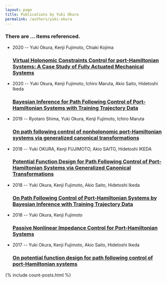 ```yaml
---
layout: page
title: Publications by Yuki Okura
permalink: /authors/yuki-okura
---
```


<h3 id="number-posts">There are ... items referenced.</h3>
<ul class="post-list">
<li><span class='post-meta'>2020 -- Yuki Okura, Kenji Fujimoto, Chiaki Kojima</span><h3><a class='post-link' href="{{ site.baseurl }}/virtual-holonomic-constraints-control-for-port-hamiltonian-systems-a-case-study-of-fully-actuated-mechanical-systems">Virtual Holonomic Constraints Control for port-Hamiltonian Systems: A Case Study of Fully Actuated Mechanical Systems</a></h3></li>
<li><span class='post-meta'>2020 -- Yuki Okura, Kenji Fujimoto, Ichiro Maruta, Akio Saito, Hidetoshi Ikeda</span><h3><a class='post-link' href="{{ site.baseurl }}/bayesian-inference-for-path-following-control-of-port-hamiltonian-systems-with-training-trajectory-data">Bayesian Inference for Path Following Control of Port-Hamiltonian Systems with Training Trajectory Data</a></h3></li>
<li><span class='post-meta'>2019 -- Ryotaro Shima, Yuki Okura, Kenji Fujimoto, Ichiro Maruta</span><h3><a class='post-link' href="{{ site.baseurl }}/on-path-following-control-of-nonholonomic-port-hamiltonian-systems-via-generalized-canonical-transformations">On path following control of nonholonomic port-Hamiltonian systems via generalized canonical transformations</a></h3></li>
<li><span class='post-meta'>2018 -- Yuki OKURA, Kenji FUJIMOTO, Akio SAITO, Hidetoshi IKEDA</span><h3><a class='post-link' href="{{ site.baseurl }}/potential-function-design-for-path-following-control-of-port-hamiltonian-systems-via-generalized-canonical-transformations">Potential Function Design for Path Following Control of Port-Hamiltonian Systems via Generalized Canonical Transformations</a></h3></li>
<li><span class='post-meta'>2018 -- Yuki Okura, Kenji Fujimoto, Akio Saito, Hidetoshi Ikeda</span><h3><a class='post-link' href="{{ site.baseurl }}/on-path-following-control-of-port-hamiltonian-systems-by-bayesian-inference-with-training-trajectory-data">On Path Following Control of Port-Hamiltonian Systems by Bayesian Inference with Training Trajectory Data</a></h3></li>
<li><span class='post-meta'>2018 -- Yuki Okura, Kenji Fujimoto</span><h3><a class='post-link' href="{{ site.baseurl }}/passive-nonlinear-impedance-control-for-port-hamiltonian-systems">Passive Nonlinear Impedance Control for Port-Hamiltonian Systems</a></h3></li>
<li><span class='post-meta'>2017 -- Yuki Okura, Kenji Fujimoto, Akio Saito, Hidetoshi Ikeda</span><h3><a class='post-link' href="{{ site.baseurl }}/on-potential-function-design-for-path-following-control-of-port-hamiltonian-systems">On potential function design for path following control of port-Hamiltonian systems</a></h3></li>

</ul>
{% include count-posts.html %}
